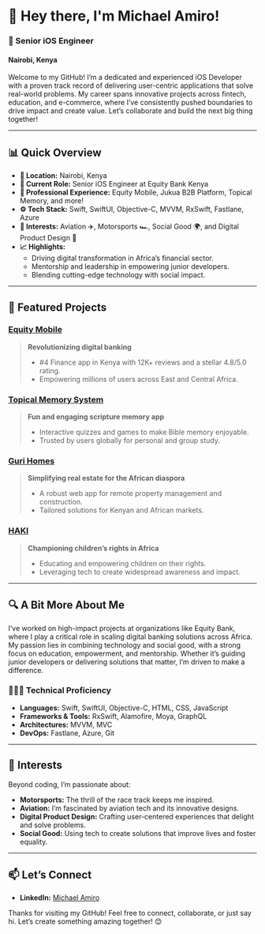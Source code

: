 # 👋 Hey there, I'm Michael Amiro!

### 🚀 Senior iOS Engineer
#### Nairobi, Kenya

Welcome to my GitHub! I’m a dedicated and experienced iOS Developer with a proven track record of delivering user-centric applications that solve real-world problems. My career spans innovative projects across fintech, education, and e-commerce, where I’ve consistently pushed boundaries to drive impact and create value. Let’s collaborate and build the next big thing together!

---

## 📊 Quick Overview
- **📍 Location:** Nairobi, Kenya
- **🏢 Current Role:** Senior iOS Engineer at Equity Bank Kenya
- **💼 Professional Experience:** Equity Mobile, Jukua B2B Platform, Topical Memory, and more!
- **⚙️ Tech Stack:** Swift, SwiftUI, Objective-C, MVVM, RxSwift, Fastlane, Azure
- **🌟 Interests:** Aviation ✈️, Motorsports 🏎, Social Good 🌍, and Digital Product Design 🎨
- **📈 Highlights:**
   - Driving digital transformation in Africa’s financial sector.
   - Mentorship and leadership in empowering junior developers.
   - Blending cutting-edge technology with social impact.

---

## 🌟 Featured Projects

### **[Equity Mobile](https://apps.apple.com/ke/app/equity-mobile/id1569017982)**
   > **Revolutionizing digital banking**
   > - #4 Finance app in Kenya with 12K+ reviews and a stellar 4.8/5.0 rating.
   > - Empowering millions of users across East and Central Africa.

### **[Topical Memory System](https://apps.apple.com/app/topical-memory-system/id6463799590)**
   > **Fun and engaging scripture memory app**
   > - Interactive quizzes and games to make Bible memory enjoyable.
   > - Trusted by users globally for personal and group study.

### **[Guri Homes](https://platform.guritech.co)**
   > **Simplifying real estate for the African diaspora**
   > - A robust web app for remote property management and construction.
   > - Tailored solutions for Kenyan and African markets.

### **[HAKI](https://haki.mtotonews.com)**
   > **Championing children’s rights in Africa**
   > - Educating and empowering children on their rights.
   > - Leveraging tech to create widespread awareness and impact.

---

## 🔍 A Bit More About Me

I’ve worked on high-impact projects at organizations like Equity Bank, where I play a critical role in scaling digital banking solutions across Africa. My passion lies in combining technology and social good, with a strong focus on education, empowerment, and mentorship. Whether it’s guiding junior developers or delivering solutions that matter, I’m driven to make a difference.

### 👩🏽‍💻 Technical Proficiency
- **Languages:** Swift, SwiftUI, Objective-C, HTML, CSS, JavaScript
- **Frameworks & Tools:** RxSwift, Alamofire, Moya, GraphQL
- **Architectures:** MVVM, MVC
- **DevOps:** Fastlane, Azure, Git

---

## 🌈 Interests
Beyond coding, I’m passionate about:
- **Motorsports:** The thrill of the race track keeps me inspired.
- **Aviation:** I’m fascinated by aviation tech and its innovative designs.
- **Digital Product Design:** Crafting user-centered experiences that delight and solve problems.
- **Social Good:** Using tech to create solutions that improve lives and foster equality.

---

## 📫 Let’s Connect
- **LinkedIn:** [Michael Amiro](https://linkedin.com/in/michaelamiro)

Thanks for visiting my GitHub! Feel free to connect, collaborate, or just say hi. Let’s create something amazing together! 😊


